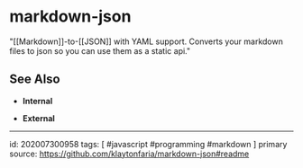 # markdown-json
"[[Markdown]]-to-[[JSON]] with YAML support. Converts your markdown files to json so you can use them as a static api."

## See Also
- **Internal**


- **External**

---

id: 202007300958
tags: [ #javascript #programming #markdown ]
primary source: https://github.com/klaytonfaria/markdown-json#readme
